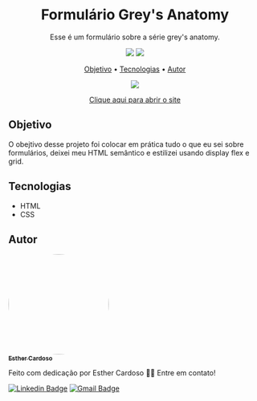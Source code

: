 <h1 align="center">Formulário Grey's Anatomy</h1>
<p align="center">Esse é um formulário sobre a série grey's anatomy.</p>
<p align="center">
  <img src="https://img.shields.io/github/license/Esther-Cardoso/Pagina-Login-e-Cadastro">
  <img src="http://img.shields.io/static/v1?label=status&message=concluido&color=GREEN&style=flat"/>
</p>

<p align="center">
<a href="#objetivo">Objetivo</a> • <a href="#tecnologias">Tecnologias</a> • <a href="#autor">Autor</a>
</p>

<p align="center">
<img src="https://media-exp1.licdn.com/dms/image/C4E22AQFHObFzFfZrGA/feedshare-shrink_2048_1536/0/1639569199416?e=1645660800&v=beta&t=utnzZz8IhnGY9AnHEwQNw0RAn3hLaBAFJryDo5eXKIA">
</p>
<p align="center">
  <a href="https://esther-cardoso.github.io/Formulario-GreysAnatomy/">Clique aqui para abrir o site</a>
</p>

## Objetivo
O obejtivo desse projeto foi colocar em prática tudo o que eu sei sobre formulários, deixei meu HTML semântico e estilizei usando display flex e grid.

## Tecnologias
- HTML
- CSS

## Autor
<a href="https://www.linkedin.com/in/esther-cardoso/">
 <img style="border-radius: 50%;" src="https://avatars.githubusercontent.com/u/70102263?v=4" width="200px;" alt=""/>
 <br />
 <sub><b>Esther Cardoso</b></sub></a>

Feito com dedicação por Esther Cardoso 👋🏽 Entre em contato!

[![Linkedin Badge](https://img.shields.io/badge/-Esther-blue?style=flat-square&logo=Linkedin&logoColor=white&link=https://www.linkedin.com/in/esther-cardoso/)](https://www.linkedin.com/in/esther-cardoso/)
[![Gmail Badge](https://img.shields.io/badge/-esthercardosofernandes@gmail.com-c14438?style=flat-square&logo=Gmail&logoColor=white&link=mailto:esthercardosofernandes.com)](mailto:esthercardosofernandes@gmail.com)
